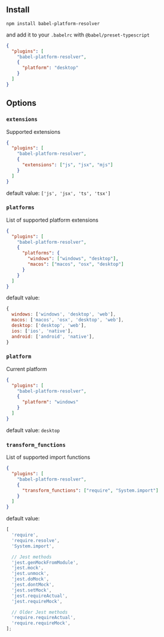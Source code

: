 ## Install

    npm install babel-platform-resolver

and add it to your `.babelrc` with `@babel/preset-typescript`

```json
{
  "plugins": [
    "babel-platform-resolver",
    {
      "platform": "desktop"
    }
  ]
}
```

## Options

### `extensions`

Supported extensions

```json
{
  "plugins": [
    "babel-platform-resolver",
    {
      "extensions": ["js", "jsx", "mjs"]
    }
  ]
}
```

default value: `['js', 'jsx', 'ts', 'tsx']`

### `platforms`

List of supported platform extensions

```json
{
  "plugins": [
    "babel-platform-resolver",
    {
      "platforms": {
        "windows": ["windows", "desktop"],
        "macos": ["macos", "osx", "desktop"]
      }
    }
  ]
}
```

default value:

```javascript
{
  windows: ['windows', 'desktop', 'web'],
  macos: ['macos', 'osx', 'desktop', 'web'],
  desktop: ['desktop', 'web'],
  ios: ['ios', 'native'],
  android: ['android', 'native'],
}
```

### `platform`

Current platform

```json
{
  "plugins": [
    "babel-platform-resolver",
    {
      "platform": "windows"
    }
  ]
}
```

default value: `desktop`

### `transform_functions`

List of supported import functions

```json
{
  "plugins": [
    "babel-platform-resolver",
    {
      "transform_functions": ["require", "System.import"]
    }
  ]
}
```

default value:

```javascript
[
  'require',
  'require.resolve',
  'System.import',

  // Jest methods
  'jest.genMockFromModule',
  'jest.mock',
  'jest.unmock',
  'jest.doMock',
  'jest.dontMock',
  'jest.setMock',
  'jest.requireActual',
  'jest.requireMock',

  // Older Jest methods
  'require.requireActual',
  'require.requireMock',
];
```
